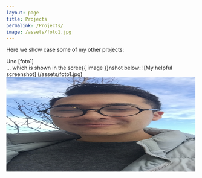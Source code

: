 ```yaml
---
layout: page
title: Projects
permalink: /Projects/
image: /assets/foto1.jpg
---
```

Here we show case some of my other projects:

<td>    
Uno [foto1]
</td>
<div>
... which is shown in the scree{{ image }}nshot below:
![My helpful screenshot] (/assets/foto1.jpg)
</div>
<a href="/about/">
    <img src="/assets/foto1.jpg" alt="Gus" width="500" height="250"> 
</a>